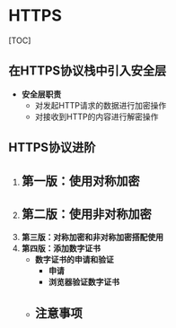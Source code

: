 # HTTPS

[TOC]

## 在HTTPS协议栈中引入安全层

- **安全层职责**
  - 对发起HTTP请求的数据进行加密操作
  - 对接收到HTTP的内容进行解密操作



## **HTTPS协议进阶**

1. **第一版：使用对称加密**
   - 
2. **第二版：使用非对称加密**
   - 
3. **第三版：对称加密和非对称加密搭配使用**
4. **第四版：添加数字证书**
   - **数字证书的申请和验证**
     - **申请**
     - **浏览器验证数字证书**
   - **注意事项**
     - 